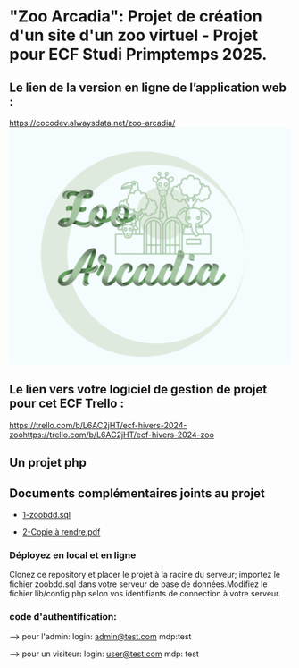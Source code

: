 <h1>"Zoo Arcadia": Projet de création d'un site d'un zoo virtuel - Projet pour ECF Studi Primptemps 2025.</h1>

## Le lien de la version en ligne de l’application web :

https://cocodev.alwaysdata.net/zoo-arcadia/
![Le logo](https://github.com/ChristelleCossard/zoo-arcadia2024/blob/main/assets/images/logo-zoo.PNG) 

## Le lien vers votre logiciel de gestion de projet pour cet ECF Trello :
https://trello.com/b/L6AC2jHT/ecf-hivers-2024-zoohttps://trello.com/b/L6AC2jHT/ecf-hivers-2024-zoo


## Un projet php

## Documents complémentaires joints au projet

+ [1-zoobdd.sql](https:)

+ [2-Copie à rendre.pdf](https://)



### Déployez en local et en ligne

Clonez ce repository et placer le projet à la racine du serveur; importez le fichier zoobdd.sql dans votre serveur de base de données.Modifiez le fichier lib/config.php selon vos identifiants de connection à votre serveur.

### code d'authentification:

--> pour l'admin:
login: admin@test.com
mdp:test

--> pour un visiteur:
login: user@test.com
mdp: test


